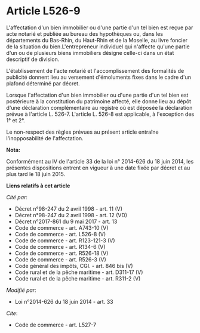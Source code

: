 # Article L526-9

L'affectation d'un bien immobilier ou d'une partie d'un tel bien est reçue par acte notarié et publiée au bureau des
hypothèques ou, dans les départements du Bas-Rhin, du Haut-Rhin et de la Moselle, au livre foncier de la situation du
bien.L'entrepreneur individuel qui n'affecte qu'une partie d'un ou de plusieurs biens immobiliers désigne celle-ci dans un
état descriptif de division.

L'établissement de l'acte notarié et l'accomplissement des formalités de publicité donnent lieu au versement d'émoluments
fixes dans le cadre d'un plafond déterminé par décret. 

Lorsque l'affectation d'un bien immobilier ou d'une partie d'un tel bien est postérieure à la constitution du patrimoine
affecté, elle donne lieu au dépôt d'une déclaration complémentaire au registre où est déposée la déclaration prévue à
l'article L. 526-7. L'article L. 526-8 est applicable, à l'exception des 1° et 2°. 

Le non-respect des règles prévues au présent article entraîne l'inopposabilité de l'affectation.

**Nota:**

Conformément au IV de l'article 33 de la loi n° 2014-626 du 18 juin 2014, les présentes dispositions entrent en vigueur à une
date fixée par décret et au plus tard le 18 juin 2015.

**Liens relatifs à cet article**

_Cité par_:

  - Décret n°98-247 du 2 avril 1998 - art. 11 (V)
  - Décret n°98-247 du 2 avril 1998 - art. 12 (VD)
  - Décret n°2017-861 du 9 mai 2017 - art. 13
  - Code de commerce - art. A743-10 (V)
  - Code de commerce - art. L526-8 (V)
  - Code de commerce - art. R123-121-3 (V)
  - Code de commerce - art. R134-6 (V)
  - Code de commerce - art. R526-18 (V)
  - Code de commerce - art. R526-3 (V)
  - Code général des impôts, CGI. - art. 846 bis (V)
  - Code rural et de la pêche maritime - art. D311-17 (V)
  - Code rural et de la pêche maritime - art. R311-2 (V)

_Modifié par_:

  - Loi n°2014-626 du 18 juin 2014 - art. 33

_Cite_:

  - Code de commerce - art. L527-7
